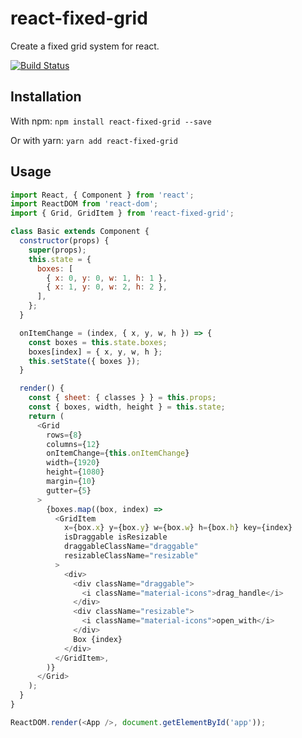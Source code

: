 # react-fixed-grid

Create a fixed grid system for react.

[![Build Status](https://travis-ci.org/Aestetype/react-fixed-grid.svg?branch=master)](https://travis-ci.org/Aestetype/react-fixed-grid)

## Installation

With npm: `npm install react-fixed-grid --save`

Or with yarn: `yarn add react-fixed-grid`

## Usage

```javascript
import React, { Component } from 'react';
import ReactDOM from 'react-dom';
import { Grid, GridItem } from 'react-fixed-grid';

class Basic extends Component {
  constructor(props) {
    super(props);
    this.state = {
      boxes: [
        { x: 0, y: 0, w: 1, h: 1 },
        { x: 1, y: 0, w: 2, h: 2 },
      ],
    };
  }

  onItemChange = (index, { x, y, w, h }) => {
    const boxes = this.state.boxes;
    boxes[index] = { x, y, w, h };
    this.setState({ boxes });
  }

  render() {
    const { sheet: { classes } } = this.props;
    const { boxes, width, height } = this.state;
    return (
      <Grid
        rows={8}
        columns={12}
        onItemChange={this.onItemChange}
        width={1920}
        height={1080}
        margin={10}
        gutter={5}
      >
        {boxes.map((box, index) =>
          <GridItem
            x={box.x} y={box.y} w={box.w} h={box.h} key={index}
            isDraggable isResizable
            draggableClassName="draggable"
            resizableClassName="resizable"
          >
            <div>
              <div className="draggable">
                <i className="material-icons">drag_handle</i>
              </div>
              <div className="resizable">
                <i className="material-icons">open_with</i>
              </div>
              Box {index}
            </div>
          </GridItem>,
        )}
      </Grid>
    );
  }
}

ReactDOM.render(<App />, document.getElementById('app'));
```
